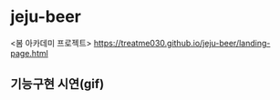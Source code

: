 # jeju-beer

<봄 아카데미 프로젝트>
https://treatme030.github.io/jeju-beer/landing-page.html

## 기능구현 시연(gif)

